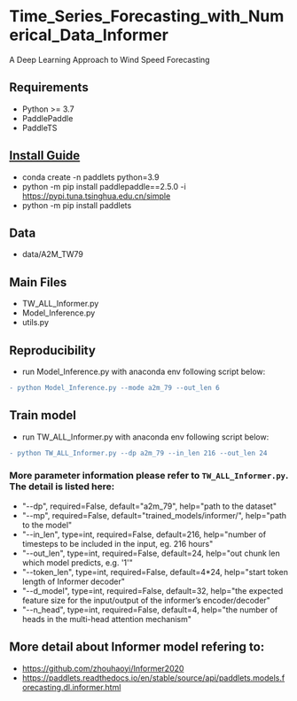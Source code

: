 
# Time_Series_Forecasting_with_Numerical_Data_Informer
A Deep Learning Approach to Wind Speed Forecasting

## Requirements
- Python >= 3.7
- PaddlePaddle
- PaddleTS

## [Install Guide](https://paddlets.readthedocs.io/en/stable/source/installation/overview.html)

- conda create -n paddlets python=3.9
- python -m pip install paddlepaddle==2.5.0 -i https://pypi.tuna.tsinghua.edu.cn/simple
- python -m pip install paddlets

## Data
- data/A2M_TW79

## Main Files
- TW_ALL_Informer.py
- Model_Inference.py
- utils.py

## Reproducibility
- run Model_Inference.py with anaconda env following script below:
``` diff
- python Model_Inference.py --mode a2m_79 --out_len 6
```

## Train model
- run TW_ALL_Informer.py with anaconda env following script below:
``` diff
- python TW_ALL_Informer.py --dp a2m_79 --in_len 216 --out_len 24
```

### More parameter information please refer to `TW_ALL_Informer.py`. The detail is listed here:
- "--dp", required=False, default="a2m_79", help="path to the dataset"
- "--mp", required=False, default="trained_models/informer/", help="path to the model"
- "--in_len", type=int, required=False, default=216, help="number of timesteps to be included in the input, eg. 216 hours"
- "--out_len", type=int, required=False, default=24, help="out chunk len which model predicts, e.g. '1'"
- "--token_len", type=int, required=False, default=4*24, help="start token length of Informer decoder"
- "--d_model", type=int, required=False, default=32, help="the expected feature size for the input/output of the informer’s encoder/decoder"
- "--n_head", type=int, required=False, default=4, help="the number of heads in the multi-head attention mechanism"

## More detail about Informer model refering to:
- https://github.com/zhouhaoyi/Informer2020
- https://paddlets.readthedocs.io/en/stable/source/api/paddlets.models.forecasting.dl.informer.html

